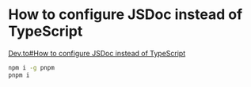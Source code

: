 # How to configure JSDoc instead of TypeScript

[Dev.to#How to configure JSDoc instead of TypeScript](https://dev.to/artxe2/how-to-set-up-jsdoc-for-npm-packages-1jm1)

```bash
npm i -g pnpm
pnpm i
```